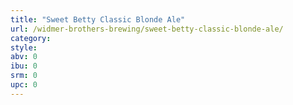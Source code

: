```yaml
---
title: "Sweet Betty Classic Blonde Ale"
url: /widmer-brothers-brewing/sweet-betty-classic-blonde-ale/
category: 
style: 
abv: 0
ibu: 0
srm: 0
upc: 0
---
```


